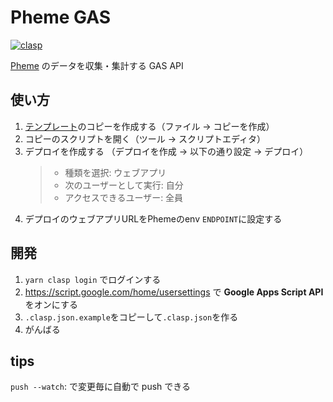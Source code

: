 # Pheme GAS

[![clasp](https://img.shields.io/badge/built%20with-clasp-4285f4.svg)](https://github.com/google/clasp)

[Pheme](https://github.com/eai04191/pheme) のデータを収集・集計する GAS API

## 使い方

1. [テンプレート](https://docs.google.com/spreadsheets/d/1jWpmHEowmYnkdjKht5iUzvoNYHiDwGHIE9Z37AsY74o/edit?usp=sharing)のコピーを作成する（ファイル → コピーを作成）
1. コピーのスクリプトを開く（ツール → スクリプトエディタ）
1. デプロイを作成する
   （デプロイを作成 → 以下の通り設定 → デプロイ）
   > - 種類を選択: ウェブアプリ
   > - 次のユーザーとして実行: 自分
   > - アクセスできるユーザー: 全員
2. デプロイのウェブアプリURLをPhemeのenv `ENDPOINT`に設定する

## 開発

1. `yarn clasp login` でログインする
1. https://script.google.com/home/usersettings で **Google Apps Script API** をオンにする
1. `.clasp.json.example`をコピーして`.clasp.json`を作る
1. がんばる

## tips

`push --watch`: で変更毎に自動で push できる
